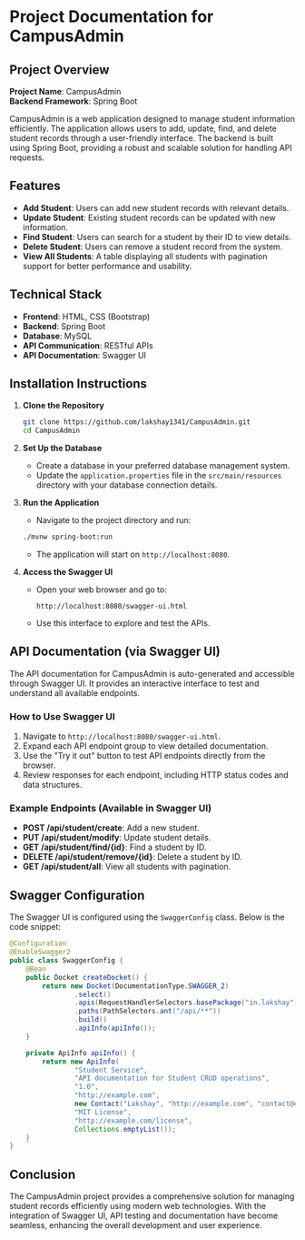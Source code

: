 # Project Documentation for CampusAdmin

## Project Overview
**Project Name**: CampusAdmin  
**Backend Framework**: Spring Boot  

CampusAdmin is a web application designed to manage student information efficiently. The application allows users to add, update, find, and delete student records through a user-friendly interface. The backend is built using Spring Boot, providing a robust and scalable solution for handling API requests.

## Features
- **Add Student**: Users can add new student records with relevant details.
- **Update Student**: Existing student records can be updated with new information.
- **Find Student**: Users can search for a student by their ID to view details.
- **Delete Student**: Users can remove a student record from the system.
- **View All Students**: A table displaying all students with pagination support for better performance and usability.

## Technical Stack
- **Frontend**: HTML, CSS (Bootstrap)
- **Backend**: Spring Boot
- **Database**: MySQL
- **API Communication**: RESTful APIs
- **API Documentation**: Swagger UI

## Installation Instructions
1. **Clone the Repository**
   ```bash
   git clone https://github.com/lakshay1341/CampusAdmin.git
   cd CampusAdmin
   ```

2. **Set Up the Database**
   - Create a database in your preferred database management system.
   - Update the `application.properties` file in the `src/main/resources` directory with your database connection details.

3. **Run the Application**
   - Navigate to the project directory and run:
   ```bash
   ./mvnw spring-boot:run
   ```
   - The application will start on `http://localhost:8080`.

4. **Access the Swagger UI**
   - Open your web browser and go to:
     ```
     http://localhost:8080/swagger-ui.html
     ```
   - Use this interface to explore and test the APIs.

## API Documentation (via Swagger UI)

The API documentation for CampusAdmin is auto-generated and accessible through Swagger UI. It provides an interactive interface to test and understand all available endpoints.

### How to Use Swagger UI
1. Navigate to `http://localhost:8080/swagger-ui.html`.
2. Expand each API endpoint group to view detailed documentation.
3. Use the "Try it out" button to test API endpoints directly from the browser.
4. Review responses for each endpoint, including HTTP status codes and data structures.

### Example Endpoints (Available in Swagger UI)
- **POST /api/student/create**: Add a new student.
- **PUT /api/student/modify**: Update student details.
- **GET /api/student/find/{id}**: Find a student by ID.
- **DELETE /api/student/remove/{id}**: Delete a student by ID.
- **GET /api/student/all**: View all students with pagination.

## Swagger Configuration
The Swagger UI is configured using the `SwaggerConfig` class. Below is the code snippet:
```java
@Configuration
@EnableSwagger2
public class SwaggerConfig {
    @Bean
    public Docket createDocket() {
        return new Docket(DocumentationType.SWAGGER_2)
                .select()
                .apis(RequestHandlerSelectors.basePackage("in.lakshay"))
                .paths(PathSelectors.ant("/api/**"))
                .build()
                .apiInfo(apiInfo());
    }

    private ApiInfo apiInfo() {
        return new ApiInfo(
                "Student Service",
                "API documentation for Student CRUD operations",
                "1.0",
                "http://example.com",
                new Contact("Lakshay", "http://example.com", "contact@example.com"),
                "MIT License",
                "http://example.com/license",
                Collections.emptyList());
    }
}
```

## Conclusion

The CampusAdmin project provides a comprehensive solution for managing student records efficiently using modern web technologies. With the integration of Swagger UI, API testing and documentation have become seamless, enhancing the overall development and user experience.
